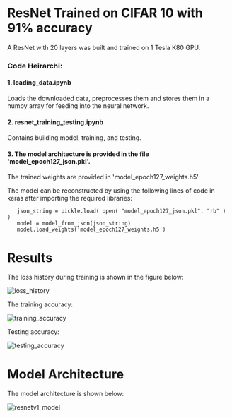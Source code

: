 # ResNet Trained on CIFAR 10 with 91% accuracy
A ResNet with 20 layers was built and trained on 1 Tesla K80 GPU. 

### Code Heirarchi:
#### 1. loading_data.ipynb

   Loads the downloaded data, preprocesses them and stores them in a numpy array for feeding into the neural network.


#### 2. resnet_training_testing.ipynb

   Contains building model, training, and testing. 


#### 3. The model architecture is provided in the file 'model_epoch127_json.pkl'.

   The trained weights are provided in 'model_epoch127_weights.h5'
   
   The model can be reconstructed by using the following lines of code in keras after importing the required libraries:
   
   
```
   json_string = pickle.load( open( "model_epoch127_json.pkl", "rb" ) )
   model = model_from_json(json_string)
   model.load_weights('model_epoch127_weights.h5')
```
   
# Results 
The loss history during training is shown in the figure below: 

![loss_history](https://user-images.githubusercontent.com/18056877/37247169-528a648a-2485-11e8-9314-7a57829586ab.png)

The training accuracy:

![training_accuracy](https://user-images.githubusercontent.com/18056877/37247175-6e7c5f90-2485-11e8-8625-20d30b260d9f.png)

Testing accuracy:

![testing_accuracy](https://user-images.githubusercontent.com/18056877/37247178-77daca04-2485-11e8-8a3e-68364a027be6.png)

# Model Architecture
The model architecture is shown below: 

![resnetv1_model](https://user-images.githubusercontent.com/18056877/37247163-194b92f2-2485-11e8-9a3d-2732ef511976.png)
